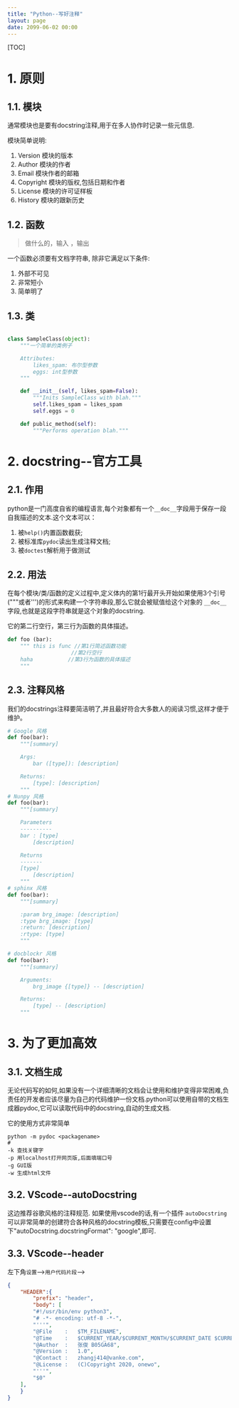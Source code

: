 ```yaml
---
title: "Python--写好注释"
layout: page
date: 2099-06-02 00:00
---
```



[TOC]


# 1. 原则
## 1.1. 模块
通常模块也是要有docstring注释,用于在多人协作时记录一些元信息.

模块简单说明:
1. Version 模块的版本
2. Author 模块的作者
3. Email 模块作者的邮箱
4. Copyright 模块的版权,包括日期和作者
5. License 模块的许可证样板
6. History 模块的跟新历史
   
## 1.2. 函数
> 做什么的，输入 ，输出

一个函数必须要有文档字符串, 除非它满足以下条件:
1. 外部不可见
2. 非常短小
3. 简单明了
## 1.3. 类

```python

class SampleClass(object):
    """一个简单的类例子

    Attributes:
        likes_spam: 布尔型参数
        eggs: int型参数
    """

    def __init__(self, likes_spam=False):
        """Inits SampleClass with blah."""
        self.likes_spam = likes_spam
        self.eggs = 0

    def public_method(self):
        """Performs operation blah."""
```

# 2. docstring--官方工具
##  2.1. 作用
python是一门高度自省的编程语言,每个对象都有一个`__doc__`字段用于保存一段自我描述的文本.这个文本可以：
1. 被`help()`内置函数截获;
2. 被标准库`pydoc`读出生成注释文档;
3. 被`doctest`解析用于做测试

## 2.2. 用法

在每个模块/类/函数的定义过程中,定义体内的第1行最开头开始如果使用3个引号("""或者''')的形式来构建一个字符串段,那么它就会被赋值给这个对象的 `__doc__` 字段,也就是这段字符串就是这个对象的docstring.

它的第二行空行，第三行为函数的具体描述。

```python
def foo (bar):
    """ this is func //第1行简述函数功能
                    //第2行空行
    haha           //第3行为函数的具体描述
    """
```

## 2.3. 注释风格

我们的docstrings注释要简洁明了,并且最好符合大多数人的阅读习惯,这样才便于维护。

```python
# Google 风格
def foo(bar):
    """[summary]

    Args:
        bar ([type]): [description]

    Returns:
        [type]: [description]
    """  
# Nunpy 风格
def foo(bar):
    """[summary]

    Parameters
    ----------
    bar : [type]
        [description]

    Returns
    -------
    [type]
        [description]
    """
# sphinx 风格
def foo(bar):
    """[summary]

    :param brg_image: [description]
    :type brg_image: [type]
    :return: [description]
    :rtype: [type]
    """    

# docblockr 风格
def foo(bar):
    """[summary]

    Arguments:
        brg_image {[type]} -- [description]

    Returns:
        [type] -- [description]
    """        

```





# 3. 为了更加高效


    
## 3.1. 文档生成
无论代码写的如何,如果没有一个详细清晰的文档会让使用和维护变得非常困难,负责任的开发者应该尽量为自己的代码维护一份文档.python可以使用自带的文档生成器pydoc,它可以读取代码中的docstring,自动的生成文档.

它的使用方式非常简单

```shell 
python -m pydoc <packagename>
# 
-k 查找关键字
-p 用localhost打开网页版,后面填端口号
-g GUI版
-w 生成html文件
```

## 3.2. VScode--autoDocstring

这边推荐谷歌风格的注释规范. 如果使用vscode的话,有一个插件 `autoDocstring` 可以非常简单的创建符合各种风格的docstring模板,只需要在config中设置下"autoDocstring.docstringFormat": "google",即可.

## 3.3. VScode--header 

左下角`设置`-->`用户代码片段`-->
```json
{
    "HEADER":{
        "prefix": "header",
        "body": [
        "#!/usr/bin/env python3",
        "# -*- encoding: utf-8 -*-",
        "'''",
        "@File    :   $TM_FILENAME",
        "@Time    :   $CURRENT_YEAR/$CURRENT_MONTH/$CURRENT_DATE $CURRENT_HOUR:$CURRENT_MINUTE:$CURRENT_SECOND",
        "@Author  :   张俊 B05GA68",
        "@Version :   1.0",
        "@Contact :   zhangj414@vanke.com",
        "@License :   (C)Copyright 2020, onewo",        
        "'''",
        "$0"
    ],
    }
}
```
